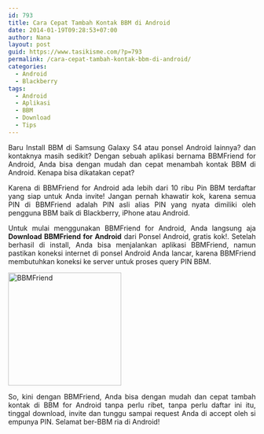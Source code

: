 ```yaml
---
id: 793
title: Cara Cepat Tambah Kontak BBM di Android
date: 2014-01-19T09:28:53+07:00
author: Nana
layout: post
guid: https://www.tasikisme.com/?p=793
permalink: /cara-cepat-tambah-kontak-bbm-di-android/
categories:
  - Android
  - Blackberry
tags:
  - Android
  - Aplikasi
  - BBM
  - Download
  - Tips
---
```

<p style="text-align: justify;">
  Baru Install BBM di Samsung Galaxy S4 atau ponsel Android lainnya? dan kontaknya masih sedikit? Dengan sebuah aplikasi bernama BBMFriend for Android, Anda bisa dengan mudah dan cepat menambah kontak BBM di Android. Kenapa bisa dikatakan cepat?
</p>

<p style="text-align: justify;">
  Karena di BBMFriend for Android ada lebih dari 10 ribu Pin BBM terdaftar yang siap untuk Anda invite! Jangan pernah khawatir kok, karena semua PIN di BBMFriend adalah PIN asli alias PIN yang nyata dimiliki oleh pengguna BBM baik di Blackberry, iPhone atau Android.
</p>

<p style="text-align: justify;">
  Untuk mulai menggunakan BBMFriend for Android, Anda langsung aja <strong>Download BBMFriend for Android</strong> dari Ponsel Android, gratis kok!. Setelah berhasil di install, Anda bisa menjalankan aplikasi BBMFriend, namun pastikan koneksi internet di ponsel Android Anda lancar, karena BBMFriend membutuhkan koneksi ke server untuk proses query PIN BBM.
</p>

<p style="text-align: justify;">
  <img loading="lazy" class="aligncenter" src="https://3.bp.blogspot.com/-RIV5da1pjF4/UtUVxnf2IwI/AAAAAAAACiU/qwIf0eYH9cM/s1600/BBMFriend.png" alt="BBMFriend" width="230" height="230" />
</p>

<p style="text-align: justify;">
  So, kini dengan BBMFriend, Anda bisa dengan mudah dan cepat tambah kontak di BBM for Android tanpa perlu ribet, tanpa perlu daftar ini itu, tinggal download, invite dan tunggu sampai request Anda di accept oleh si empunya PIN. Selamat ber-BBM ria di Android!
</p>